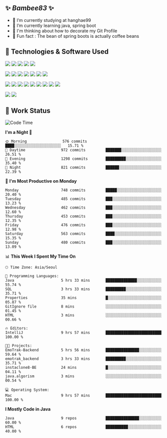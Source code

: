 ##  ✨ _Bambee83_ ✨ 

- 🔭 I’m currently studying at hanghae99
- 🌱 I’m currently learning java, spring boot
- 🤔 I'm thinking about how to decorate my Git Profile
- 🪹 Fun fact : The bean of spring boots is actually coffee beans 
<!-- - 💬 Ask me about ...
- 📫 How to reach me: ...
- 😄 Pronouns: ...
- 👯 I’m looking to collaborate on ...-->

## 🔧  Technologies & Software Used

<img src="https://img.shields.io/badge/Java-007396?style=flat-round&logo=OpenJDK&logoColor=white"/> <img src="https://img.shields.io/badge/Spring-6DB33F?style=flat-round&logo=spring&logoColor=white"/>   <img src="https://img.shields.io/badge/SpringBoot-6DB33F?style=flat-round&logo=springboot&logoColor=white"/>  <img src="https://img.shields.io/badge/SpringSecurity-6DB33F?style=flat-round&logo=SpringSecurity&logoColor=white"/>   <img src="https://img.shields.io/badge/JSON Web Token-000000?style=flat-round&logo=JSON Web Tokens&logoColor=white"/> 

<img src="https://img.shields.io/badge/github-181717?style=flat-round&logo=github&logoColor=white"/> <img src="https://img.shields.io/badge/git-F05032?style=flat-round&logo=git&logoColor=white"/> <img src="https://img.shields.io/badge/githubactions-2088FF?style=flat-round&logo=githubactions&logoColor=white"/>  <img src="https://img.shields.io/badge/Gradle-02303A?style=flat-round&logo=Gradle&logoColor=white"/>  <img src="https://img.shields.io/badge/IntelliJIDEA-000000?style=flat-round&logo=IntelliJIDEA&logoColor=white"/>  <img src="https://img.shields.io/badge/Postman-FF6C37?style=flat-round&logo=Postman&logoColor=white"/>  <img src="https://img.shields.io/badge/Sourcetree-0052CC?style=flat-round&logo=Sourcetree&logoColor=white"/>

<img src="https://img.shields.io/badge/AmazonS3-569A31?style=flat-round&logo=AmazonS3&logoColor=white"/>  <img src="https://img.shields.io/badge/AmazonEC2-FF9900?style=flat-round&logo=AmazonEC2&logoColor=white"/>  <img src="https://img.shields.io/badge/AmazonRDS-527FFF?style=flat-round&logo=AmazonRDS&logoColor=white"/>  <img src="https://img.shields.io/badge/MySQL-4479A1?style=flat-round&logo=MySQL&logoColor=white"/>  <img src="https://img.shields.io/badge/MongoDB-47A248?style=flat-round&logo=MongoDB&logoColor=white"/> <img src="https://img.shields.io/badge/Ubuntu-E95420?style=flat-round&logo=Ubuntu&logoColor=white"/> <img src="https://img.shields.io/badge/FileZilla-BF0000?style=flat-round&logo=filezilla&logoColor=white"/> <img src="https://img.shields.io/badge/Notion-000000?style=flat-round&logo=Notion&logoColor=white"/> <img src="https://img.shields.io/badge/Slack-F06A6A?style=flat-round&logo=slack&logoColor=white"/>

<img src="https://img.shields.io/badge/AmazonCloudfront-3693F3?style=flat-round&logo=iCloud&logoColor=white"/> <img src="https://img.shields.io/badge/ApacheJMeter-D22128?style=flat-round&logo=apachejmeter&logoColor=white"/> 
 
<!-- Markdown lang
[![Bambee83 Badge](https://img.shields.io/badge/Bambee83'blog-4A154B.svg?&style=for-the-badge&logo=Bloglovin&link=https://blog.naver.com/bambee83)](https://blog.naver.com/bambee83)
## 🚀  GitHub stats & Top Langs
[![Bambee83's GitHub stats-Dark](https://github-readme-stats.vercel.app/api?username=bambee83&show_icons=true&theme=dark#gh-dark-mode-only)]((https://github.com/bambee83/github-readme-stats#gh-dark-mode-only))
![Top Langs-Dark](https://github-readme-stats.vercel.app/api/top-langs/?username=bambee83&layout=compact&theme=dark#gh-dark-mode-only)
## 🐳   Project
[mini project - SeoulCulturePort](https://github.com/event-information)
[clone coding - Instaclone](https://github.com/instaclone8)
[final project - emotrak](https://github.com/EmoTrak)
[![bambee83's wakatime stats](https://github-readme-stats.vercel.app/api/wakatime?username=bambee83)]
 -->
## 🐳 Work Status
<!--START_SECTION:waka-->
![Code Time](http://img.shields.io/badge/Code%20Time-66%20hrs%206%20mins-blue)

**I'm a Night 🦉** 

```text
🌞 Morning                576 commits         ████░░░░░░░░░░░░░░░░░░░░░   15.71 % 
🌆 Daytime                972 commits         ███████░░░░░░░░░░░░░░░░░░   26.51 % 
🌃 Evening                1298 commits        █████████░░░░░░░░░░░░░░░░   35.40 % 
🌙 Night                  821 commits         ██████░░░░░░░░░░░░░░░░░░░   22.39 % 
```
📅 **I'm Most Productive on Monday** 

```text
Monday                   748 commits         █████░░░░░░░░░░░░░░░░░░░░   20.40 % 
Tuesday                  485 commits         ███░░░░░░░░░░░░░░░░░░░░░░   13.23 % 
Wednesday                462 commits         ███░░░░░░░░░░░░░░░░░░░░░░   12.60 % 
Thursday                 453 commits         ███░░░░░░░░░░░░░░░░░░░░░░   12.35 % 
Friday                   476 commits         ███░░░░░░░░░░░░░░░░░░░░░░   12.98 % 
Saturday                 563 commits         ████░░░░░░░░░░░░░░░░░░░░░   15.35 % 
Sunday                   480 commits         ███░░░░░░░░░░░░░░░░░░░░░░   13.09 % 
```


📊 **This Week I Spent My Time On** 

```text
🕑︎ Time Zone: Asia/Seoul

💬 Programming Languages: 
Java                     5 hrs 33 mins       ██████████████░░░░░░░░░░░   55.74 % 
SQL                      3 hrs 33 mins       █████████░░░░░░░░░░░░░░░░   35.71 % 
Properties               35 mins             █░░░░░░░░░░░░░░░░░░░░░░░░   05.87 % 
GitIgnore file           8 mins              ░░░░░░░░░░░░░░░░░░░░░░░░░   01.45 % 
HTML                     3 mins              ░░░░░░░░░░░░░░░░░░░░░░░░░   00.66 % 

🔥 Editors: 
IntelliJ                 9 hrs 57 mins       █████████████████████████   100.00 % 

🐱‍💻 Projects: 
EmoTrak-Backend          5 hrs 56 mins       ███████████████░░░░░░░░░░   59.64 % 
emotrak_backend          3 hrs 33 mins       █████████░░░░░░░░░░░░░░░░   35.71 % 
instaclone8-BE           24 mins             █░░░░░░░░░░░░░░░░░░░░░░░░   04.11 % 
java.algorism            3 mins              ░░░░░░░░░░░░░░░░░░░░░░░░░   00.54 % 

💻 Operating System: 
Mac                      9 hrs 57 mins       █████████████████████████   100.00 % 
```

**I Mostly Code in Java** 

```text
Java                     9 repos             ███████████████░░░░░░░░░░   60.00 % 
HTML                     6 repos             ██████████░░░░░░░░░░░░░░░   40.00 % 
```




<!--END_SECTION:waka-->

